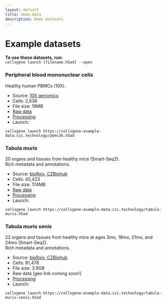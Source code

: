 ```yaml
---
layout: default
title: demo-data
description: Demo datasets
---
```


# Example datasets
**To use these datasets, run:**  
`cellxgene launch [filename.h5ad] --open`

### Peripheral blood mononuclear cells
Healthy human PBMCs (10X).

- Source: [10X genomics](https://support.10xgenomics.com/single-cell-gene-expression/datasets/1.1.0/pbmc3k)
- Cells: 2,638
- File size: 19MB
- [Raw data](http://cf.10xgenomics.com/samples/cell-exp/1.1.0/pbmc3k/pbmc3k_filtered_gene_bc_matrices.tar.gz)
- [Processing](https://github.com/chanzuckerberg/cellxgene-vignettes/blob/master/dataset-processing/pbmc3k-processing.ipynb)
- Launch:   
```
cellxgene launch https://cellxgene-example-data.czi.technology/pbmc3k.h5ad
```

### Tabula muris
20 organs and tissues from healthy mice (Smart-Seq2).  
Rich metadata and annotations.

- Source: [bioRxiv, CZBiohub](https://www.biorxiv.org/content/10.1101/237446v2)
- Cells: 45,423
- File size: 174MB
- [Raw data](https://figshare.com/projects/Tabula_Muris_Transcriptomic_characterization_of_20_organs_and_tissues_from_Mus_musculus_at_single_cell_resolution/27733)
- [Processing](https://github.com/chanzuckerberg/cellxgene-vignettes/blob/master/dataset-processing/tabula-muris-processing.ipynb)
- Launch:
```
cellxgene launch https://cellxgene-example-data.czi.technology/tabula-muris.h5ad
```

### Tabula muris senis
22 organs and tissues from healthy mice at ages 3mo, 18mo, 21mo, and 24mo (Smart-Seq2).  
Rich metadata and annotations.

- Source: [bioRxiv, CZBiohub](https://www.biorxiv.org/content/10.1101/661728v1)
- Cells: 81,478
- File size: 3.9GB
- Raw data [geo link coming soon!]
- [Processing](https://www.biorxiv.org/content/10.1101/661728v1)
- Launch:
```
cellxgene launch https://cellxgene-example-data.czi.technology/tabula-muris-senis.h5ad
```
